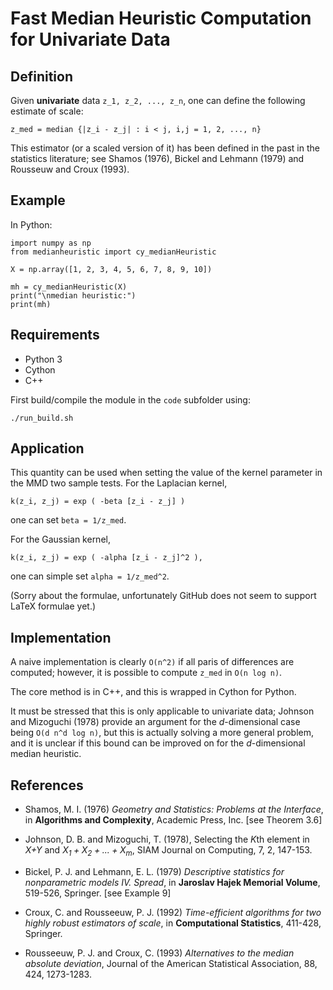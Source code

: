 # Fast Median Heuristic Computation for Univariate Data

## Definition

Given **univariate** data `z_1, z_2, ..., z_n`, one can define the
following estimate of scale:

```
z_med = median {|z_i - z_j| : i < j, i,j = 1, 2, ..., n}
```

This estimator (or a scaled version of it) has been defined in the past in
the statistics literature; see Shamos (1976), Bickel and Lehmann (1979) and
Rousseuw and Croux (1993).



## Example

In Python:

```
import numpy as np
from medianheuristic import cy_medianHeuristic

X = np.array([1, 2, 3, 4, 5, 6, 7, 8, 9, 10])

mh = cy_medianHeuristic(X)
print("\nmedian heuristic:")
print(mh)
```

## Requirements

 - Python 3
 - Cython 
 - C++

First build/compile the module in the `code` 
subfolder using:
```
./run_build.sh
```

## Application

This quantity can be used when setting the value of the kernel parameter
in the MMD two sample tests. For the Laplacian kernel,

```
k(z_i, z_j) = exp ( -beta [z_i - z_j] )
```
one can set `beta = 1/z_med`.


For the Gaussian kernel,

```
k(z_i, z_j) = exp ( -alpha [z_i - z_j]^2 ),
```

one can simple set `alpha = 1/z_med^2`.

(Sorry about the formulae, unfortunately GitHub does not seem to support LaTeX
formulae yet.)


## Implementation

A naive implementation is clearly `O(n^2)` if all paris of differences
are computed; however, it is possible to compute `z_med` in `O(n log n)`.

The core method is in C++, and this is wrapped in Cython for Python.

It must be stressed that this is only applicable to univariate data;
Johnson and Mizoguchi (1978) provide an argument for the *d*-dimensional
case being `O(d n^d log n)`, but this is actually solving a more general problem,
and it is unclear if this bound can be improved on for the
*d*-dimensional median heuristic.



## References


 - Shamos, M. I. (1976) *Geometry and Statistics: Problems at the Interface*, in **Algorithms and Complexity**, Academic Press, Inc. [see Theorem 3.6]


 - Johnson, D. B. and Mizoguchi, T. (1978), Selecting the *K*th element in *X+Y* and *$X_1+X_2+...+X_m$*, SIAM Journal on Computing, 7, 2, 147-153.


 - Bickel, P. J. and Lehmann, E. L. (1979) *Descriptive statistics for nonparametric models IV. Spread*, in **Jaroslav Hajek Memorial Volume**, 519-526, Springer.
    [see Example 9]


 - Croux, C. and Rousseeuw, P. J. (1992) *Time-efficient algorithms for two highly robust estimators of scale*, in **Computational Statistics**, 411-428, Springer.


 - Rousseeuw, P. J. and Croux, C. (1993) *Alternatives to the median absolute deviation*, Journal of the American Statistical Association, 88, 424, 1273-1283.

